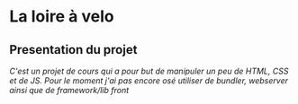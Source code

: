 # La loire à velo

## Presentation du projet

*C'est un projet de cours qui a pour but de manipuler un peu de HTML, CSS et de JS. Pour le moment j'ai pas encore osé utiliser de bundler, webserver ainsi que de framework/lib front*